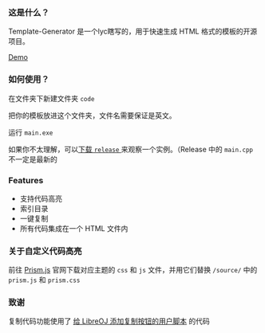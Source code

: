 ### 这是什么？

Template-Generator 是一个lyc瞎写的，用于快速生成 HTML 格式的模板的开源项目。

[Demo](<https://lycltb.github.io/homepage/source/Templates.html>)

### 如何使用？

在文件夹下新建文件夹 `code`

把你的模板放进这个文件夹，文件名需要保证是英文。

运行 `main.exe`

如果你不太理解，可以[下载 `release` ](<https://github.com/lycLTb/ACM-Template-Generator/releases/download/V1.0/ACM-Template-Generator-Release.zip>)来观察一个实例。（Release 中的 `main.cpp` 不一定是最新的

### Features

- 支持代码高亮
- 索引目录
- 一键复制
- 所有代码集成在一个 HTML 文件内

### 关于自定义代码高亮

前往 [Prism.js](https://prismjs.com/) 官网下载对应主题的 `css` 和 `js` 文件，并用它们替换 `/source/` 中的 `prism.js` 和 `prism.css`

### 致谢

复制代码功能使用了 [给 LibreOJ 添加复制按钮的用户脚本](<https://github.com/woshiluo/syzoj-copy-button>) 的代码

